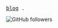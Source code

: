 <p>
  <samp>
    <a href="https://jerrywu001.vercel.app/posts/other_full">blog</a> .
  </samp>
</p>

![GitHub followers](https://github-readme-stats.vercel.app/api?username=jerrywu001&show_icons=true&hide=issues&bg_color=30,e96443,904e95&title_color=fff&text_color=fff&icon_color=fff)

